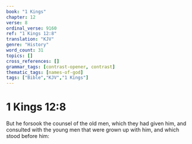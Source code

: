 ```yaml
---
book: "1 Kings"
chapter: 12
verse: 8
ordinal_verse: 9160
ref: "1 Kings 12:8"
translation: "KJV"
genre: "History"
word_count: 31
topics: []
cross_references: []
grammar_tags: [contrast-opener, contrast]
thematic_tags: [names-of-god]
tags: ["Bible","KJV","1 Kings"]
---
```


# 1 Kings 12:8

But he forsook the counsel of the old men, which they had given him, and consulted with the young men that were grown up with him, and which stood before him:
